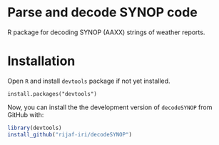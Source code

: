
# Parse and decode SYNOP code
R package for decoding SYNOP (AAXX) strings of weather reports.

# Installation

Open `R` and install `devtools` package if not yet installed.

```
install.packages("devtools")
```

Now, you can install the the development version of `decodeSYNOP` from GitHub with:

``` r
library(devtools)
install_github("rijaf-iri/decodeSYNOP")
```
